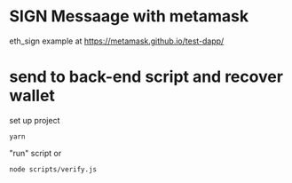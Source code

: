 # SIGN Messaage with metamask
eth_sign
example at https://metamask.github.io/test-dapp/  

# send to back-end script and recover wallet
set up project 

```shell
yarn
```

"run" script or 
```shell
node scripts/verify.js
```